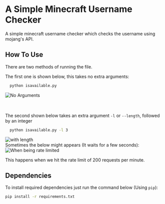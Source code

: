 
# A Simple Minecraft Username Checker

A simple minecraft username checker which checks the username using mojang's API.


## How To Use

There are two methods of running the file.

The first one is shown below, this takes no extra arguments:

```bash
  python isavailable.py
```

![No Arguments](https://gyazo.com/64b333f6eca800ad6eb382075f177d6b.gif)

<br><br>
The second shown below takes an extra argument `-l` or `--length`, followed by an integer

```bash
  python isavailable.py -l 3
```

![with length](https://gyazo.com/e3e1d5adfcb0e56ca036429dd4aac761.gif)
<br>
Sometimes the below might appears (It waits for a few seconds):
<br>
![When being rate limited](https://gyazo.com/289928ca0d7bdd25921c7ba733079d38.png)

This happens when we hit the rate limit of 200 requests per minute.
<br>
## Dependencies

To install required dependencies just run the command below (Using `pip`):

```bash
pip install -r requirements.txt
```
    